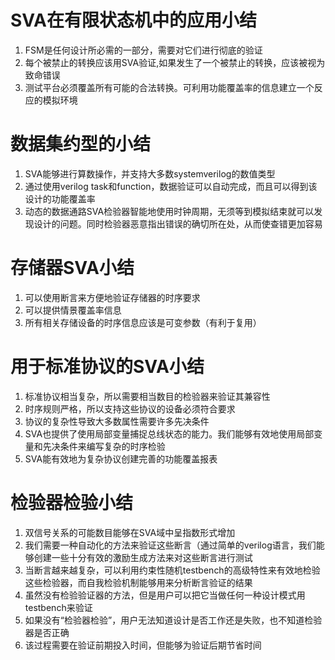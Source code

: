 # SVA在有限状态机中的应用小结  
1. FSM是任何设计所必需的一部分，需要对它们进行彻底的验证
2. 每个被禁止的转换应该用SVA验证,如果发生了一个被禁止的转换，应该被视为致命错误
3. 测试平台必须覆盖所有可能的合法转换。可利用功能覆盖率的信息建立一个反应的模拟环境
# 数据集约型的小结
1. SVA能够进行算数操作，并支持大多数systemverilog的数值类型
2. 通过使用verilog task和function，数据验证可以自动完成，而且可以得到该设计的功能覆盖率
3. 动态的数据通路SVA检验器智能地使用时钟周期，无须等到模拟结束就可以发现设计的问题。同时检验器恶意指出错误的确切所在处，从而使查错更加容易
# 存储器SVA小结
1. 可以使用断言来方便地验证存储器的时序要求
2. 可以提供情景覆盖率信息
3. 所有相关存储设备的时序信息应该是可变参数（有利于复用）
# 用于标准协议的SVA小结
1. 标准协议相当复杂，所以需要相当数目的检验器来验证其兼容性
2. 时序规则严格，所以支持这些协议的设备必须符合要求
3. 协议的复杂性导致大多数属性需要许多先决条件
4. SVA也提供了使用局部变量捕捉总线状态的能力。我们能够有效地使用局部变量和先决条件来编写复杂的时序检验
5. SVA能有效地为复杂协议创建完善的功能覆盖报表
# 检验器检验小结
1. 双信号关系的可能数目能够在SVA域中呈指数形式增加
2. 我们需要一种自动化的方法来验证这些断言（通过简单的verilog语言，我们能够创建一些十分有效的激励生成方法来对这些断言进行测试
3. 当断言越来越复杂，可以利用约束性随机testbench的高级特性来有效地检验这些检验器，而自我检验机制能够用来分析断言验证的结果
4. 虽然没有检验验证器的方法，但是用户可以把它当做任何一种设计模式用testbench来验证
5. 如果没有“检验器检验”，用户无法知道设计是否工作还是失败，也不知道检验器是否正确
6. 该过程需要在验证前期投入时间，但能够为验证后期节省时间
